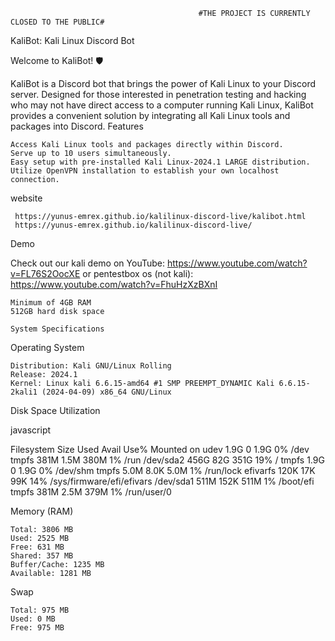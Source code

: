                                               #THE PROJECT IS CURRENTLY CLOSED TO THE PUBLIC#


KaliBot: Kali Linux Discord Bot

Welcome to KaliBot! 🛡️

KaliBot is a Discord bot that brings the power of Kali Linux to your Discord server. Designed for those interested in penetration testing and hacking who may not have direct access to a computer running Kali Linux, KaliBot provides a convenient solution by integrating all Kali Linux tools and packages into Discord.
Features

    Access Kali Linux tools and packages directly within Discord.
    Serve up to 10 users simultaneously.
    Easy setup with pre-installed Kali Linux-2024.1 LARGE distribution.
    Utilize OpenVPN installation to establish your own localhost connection.

website

     https://yunus-emrex.github.io/kalilinux-discord-live/kalibot.html
     https://yunus-emrex.github.io/kalilinux-discord-live/

Demo

Check out our kali demo on YouTube: https://www.youtube.com/watch?v=FL76S2OocXE
or pentestbox os (not kali): https://www.youtube.com/watch?v=FhuHzXzBXnI

    Minimum of 4GB RAM
    512GB hard disk space

    System Specifications
Operating System

    Distribution: Kali GNU/Linux Rolling
    Release: 2024.1
    Kernel: Linux kali 6.6.15-amd64 #1 SMP PREEMPT_DYNAMIC Kali 6.6.15-2kali1 (2024-04-09) x86_64 GNU/Linux

Disk Space Utilization

javascript

Filesystem      Size  Used  Avail  Use%  Mounted on
udev            1.9G     0   1.9G    0%  /dev
tmpfs           381M  1.5M   380M    1%  /run
/dev/sda2       456G   82G   351G   19%  /
tmpfs           1.9G     0   1.9G    0%  /dev/shm
tmpfs           5.0M  8.0K   5.0M    1%  /run/lock
efivarfs        120K   17K    99K   14%  /sys/firmware/efi/efivars
/dev/sda1       511M  152K   511M    1%  /boot/efi
tmpfs           381M  2.5M   379M    1%  /run/user/0

Memory (RAM)

    Total: 3806 MB
    Used: 2525 MB
    Free: 631 MB
    Shared: 357 MB
    Buffer/Cache: 1235 MB
    Available: 1281 MB

Swap

    Total: 975 MB
    Used: 0 MB
    Free: 975 MB
